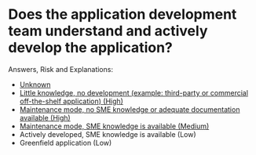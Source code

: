 # Does the application development team understand and actively develop the application?

Answers, Risk and Explanations:

  * [Unknown](./01-app-details/appdetq01/exp01.md)
  * [Little knowledge, no development (example: third-party or commercial off-the-shelf application) (High)](./01-app-details/appdetq01/exp02.md)
  * [Maintenance mode, no SME knowledge or adequate documentation available (High)](./01-app-details/appdetq01/exp03.md)
  * [Maintenance mode, SME knowledge is available (Medium)](./01-app-details/appdetq01/exp04.md)
  * Actively developed, SME knowledge is available (Low)
  * Greenfield application (Low)

